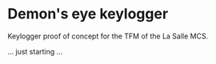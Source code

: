 # Demon's eye keylogger
Keylogger proof of concept for the TFM of the La Salle MCS.

... just starting ...
